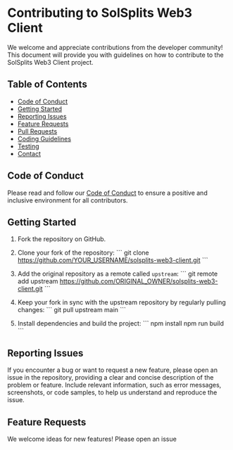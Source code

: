 # Contributing to SolSplits Web3 Client

We welcome and appreciate contributions from the developer community! This document will provide you with guidelines on how to contribute to the SolSplits Web3 Client project.

## Table of Contents

- [Code of Conduct](#code-of-conduct)
- [Getting Started](#getting-started)
- [Reporting Issues](#reporting-issues)
- [Feature Requests](#feature-requests)
- [Pull Requests](#pull-requests)
- [Coding Guidelines](#coding-guidelines)
- [Testing](#testing)
- [Contact](#contact)

## Code of Conduct

Please read and follow our [Code of Conduct](CODE_OF_CONDUCT.md) to ensure a positive and inclusive environment for all contributors.

## Getting Started

1. Fork the repository on GitHub.

2. Clone your fork of the repository:
   \```
   git clone https://github.com/YOUR_USERNAME/solsplits-web3-client.git
   \```

3. Add the original repository as a remote called `upstream`:
   \```
   git remote add upstream https://github.com/ORIGINAL_OWNER/solsplits-web3-client.git
   \```

4. Keep your fork in sync with the upstream repository by regularly pulling changes:
   \```
   git pull upstream main
   \```

5. Install dependencies and build the project:
   \```
   npm install
   npm run build
   \```

## Reporting Issues

If you encounter a bug or want to request a new feature, please open an issue in the repository, providing a clear and concise description of the problem or feature. Include relevant information, such as error messages, screenshots, or code samples, to help us understand and reproduce the issue.

## Feature Requests

We welcome ideas for new features! Please open an issue
